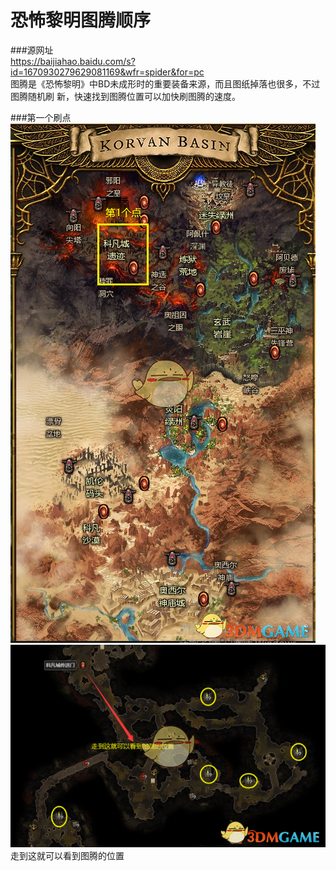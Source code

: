 # 恐怖黎明图腾顺序

###源网址  
https://baijiahao.baidu.com/s?id=1670930279629081169&wfr=spider&for=pc  
图腾是《恐怖黎明》中BD未成形时的重要装备来源，而且图纸掉落也很多，不过图腾随机刷
新，快速找到图腾位置可以加快刷图腾的速度。

###第一个刷点
![图片](./img/pic-01.png)  
![图片](./img/pic-02.png)  
走到这就可以看到图腾的位置
